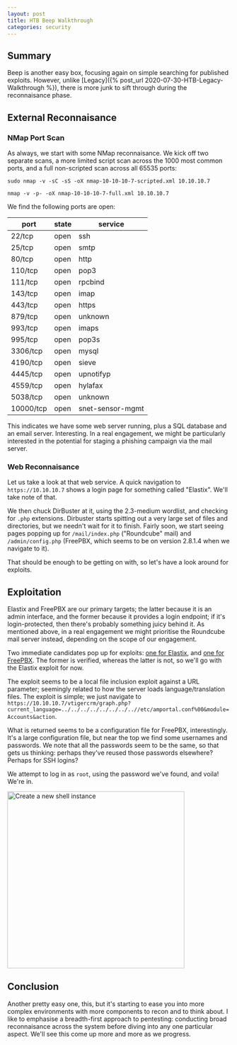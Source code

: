 ```yaml
---
layout: post
title: HTB Beep Walkthrough
categories: security
---
```


## Summary

Beep is another easy box, focusing again on simple searching for published exploits. However, unlike [Legacy]({% post_url 2020-07-30-HTB-Legacy-Walkthrough %}), there is more junk to sift through during the reconnaisance phase.

## External Reconnaisance

### NMap Port Scan

As always, we start with some NMap reconnaisance. We kick off two separate scans, a more limited script scan across the 1000 most common ports, and a full non-scripted scan across all 65535 ports:

`sudo nmap -v -sC -sS -oX nmap-10-10-10-7-scripted.xml 10.10.10.7`

`nmap -v -p- -oX nmap-10-10-10-7-full.xml 10.10.10.7`

We find the following ports are open:

| port      | state | service          |
| --------- | ----- | ---------------- |
| 22/tcp    | open  | ssh              |
| 25/tcp    | open  | smtp             |
| 80/tcp    | open  | http             |
| 110/tcp   | open  | pop3             |
| 111/tcp   | open  | rpcbind          |
| 143/tcp   | open  | imap             |
| 443/tcp   | open  | https            |
| 879/tcp   | open  | unknown          |
| 993/tcp   | open  | imaps            |
| 995/tcp   | open  | pop3s            |
| 3306/tcp  | open  | mysql            |
| 4190/tcp  | open  | sieve            |
| 4445/tcp  | open  | upnotifyp        |
| 4559/tcp  | open  | hylafax          |
| 5038/tcp  | open  | unknown          |
| 10000/tcp | open  | snet-sensor-mgmt |

This indicates we have some web server running, plus a SQL database and an email server. Interesting. In a real engagement, we might be particularly interested in the potential for staging a phishing campaign via the mail server.

### Web Reconnaisance

Let us take a look at that web service. A quick navigation to `https://10.10.10.7` shows a login page for something called "Elastix". We'll take note of that.

We then chuck DirBuster at it, using the 2.3-medium wordlist, and checking for `.php` extensions. Dirbuster starts spitting out a very large set of files and directories, but we needn't wait for it to finish. Fairly soon, we start seeing pages popping up for `/mail/index.php` ("Roundcube" mail) and `/admin/config.php` (FreePBX, which seems to be on version 2.8.1.4 when we navigate to it).

That should be enough to be getting on with, so let's have a look around for exploits.

## Exploitation

Elastix and FreePBX are our primary targets; the latter because it is an admin interface, and the former because it provides a login endpoint; if it's login-protected, then there's probably something juicy behind it. As mentioned above, in a real engagement we might prioritise the Roundcube mail server instead, depending on the scope of our engagement.

Two immediate candidates pop up for exploits: [one for Elastix](https://www.exploit-db.com/exploits/37637), and [one for FreePBX](https://www.exploit-db.com/exploits/41005). The former is verified, whereas the latter is not, so we'll go with the Elastix exploit for now.

The exploit seems to be a local file inclusion exploit against a URL parameter; seemingly related to how the server loads language/translation files. The exploit is simple; we just navigate to `https://10.10.10.7/vtigercrm/graph.php?current_language=../../../../../../../..//etc/amportal.conf%00&module=Accounts&action`.

What is returned seems to be a configuration file for FreePBX, interestingly. It's a large configuration file, but near the top we find some usernames and passwords. We note that all the passwords seem to be the same, so that gets us thinking: perhaps they've reused those passwords elsewhere? Perhaps for SSH logins?

We attempt to log in as `root`, using the password we've found, and voila! We're in.

[<img src="https://media.giphy.com/media/3knKct3fGqxhK/giphy.gif" alt="Create a new shell instance" style="width: 400px;"/>](https://media.giphy.com/media/3knKct3fGqxhK/giphy.gif)

## Conclusion

Another pretty easy one, this, but it's starting to ease you into more complex environments with more components to recon and to think about. I like to emphasise a breadth-first approach to pentesting: conducting broad reconnaisance across the system before diving into any one particular aspect. We'll see this come up more and more as we progress.
